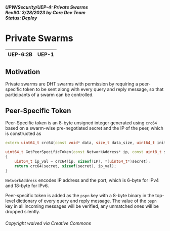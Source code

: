 ##### UPW/Security/UEP-4: Private Swarms <br> Rev#0: 3/28/2023 by Core Dev Team <br> Status: Deploy


# Private Swarms

| UEP-6:2B | UEP-1 |
|:----|:-----|

## Motivation
Private swarms are DHT swarms with permission by requiring a peer-specific token to be sent along with every query and reply message,
so that participants of a swarm can be controlled. 

## Peer-Specific Token
Peer-Specific token is an 8-byte unsigned integer generated using `crc64` based on a swarm-wise pre-negotiated secret and the IP of the peer, which
is constructed as
```C++
extern uint64_t crc64(const void* data, size_t data_size, uint64_t init_val);

uint64_t GetPeerSpecificToken(const NetworkAddress* ip, const uint8_t secret[20])
{
    uint64_t ip_val = crc64(ip, sizeof(IP), *(uint64_t*)secret);
    return crc64(secret, sizeof(secret), ip_val);
}
```
`NetworkAddress` encodes IP address and the port, which is 6-byte for IPv4 and 18-byte for IPv6.

Peer-specific token is added as the `pspn` key with a 8-byte binary in the top-level dictionary of every query and reply message. 
The value of the `pspn` key in all incoming messages will be verified, any unmatched ones will be dropped silently.





###### Copyright waived via Creative Commons